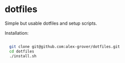 # dotfiles

Simple but usable dotfiles and setup scripts.

Installation:

```bash

  git clone git@github.com:alex-grover/dotfiles.git
  cd dotfiles
  ./install.sh
```
